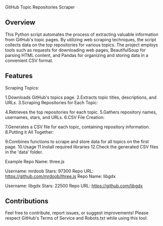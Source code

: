 GitHub Topic Repositories Scraper
## Overview
This Python script automates the process of extracting valuable information from GitHub's topic pages. 
By utilizing web scraping techniques, the script collects data on the top repositories for various topics.
The project employs tools such as requests for downloading web pages, BeautifulSoup for parsing HTML content,
and Pandas for organizing and storing data in a convenient CSV format.

## Features
Scraping Topics:

1.Downloads GitHub's topics page.
2.Extracts topic titles, descriptions, and URLs.
3.Scraping Repositories for Each Topic:

4.Retrieves the top repositories for each topic.
5.Gathers repository names, usernames, stars, and URLs.
6.CSV File Creation:

7.Generates a CSV file for each topic, containing repository information.
8.Putting it All Together:

9.Combines functions to scrape and store data for all topics on the first page.
10.Usage
11.Install required libraries
12.Check the generated CSV files in the 'data' folder.

Example
Repo Name: three.js

Username: mrdoob
Stars: 97300
Repo URL: https://github.com/mrdoob/three.js
Repo Name: libgdx

Username: libgdx
Stars: 22500
Repo URL: https://github.com/libgdx

## Contributions
Feel free to contribute, report issues, or suggest improvements! Please respect GitHub's Terms of Service and Robots.txt while using this tool.

